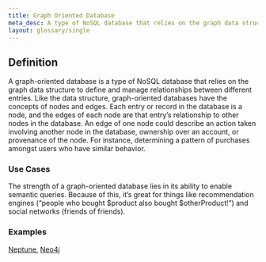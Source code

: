 ```yaml
---
title: Graph Oriented Database
meta_desc: A type of NoSQL database that relies on the graph data structure to define and manage relationships between different entries.
layout: glossary/single
---
```


## Definition

A graph-oriented database is a type of NoSQL database that relies on the graph data structure to define and manage relationships between different entries. Like the data structure, graph-oriented databases have the concepts of nodes and edges. Each entry or record in the database is a node, and the edges of each node are that entry’s relationship to other nodes in the database. An edge of one node could describe an action taken involving another node in the database, ownership over an account, or provenance of the node. For instance, determining a pattern of purchases amongst users who have similar behavior.

### Use Cases

The strength of a graph-oriented database lies in its ability to enable semantic queries. Because of this, it’s great for things like recommendation engines (“people who bought $product also bought $otherProduct!”) and social networks (friends of friends).

### Examples

[Neptune](https://aws.amazon.com/neptune/), [Neo4j](https://neo4j.com/)

